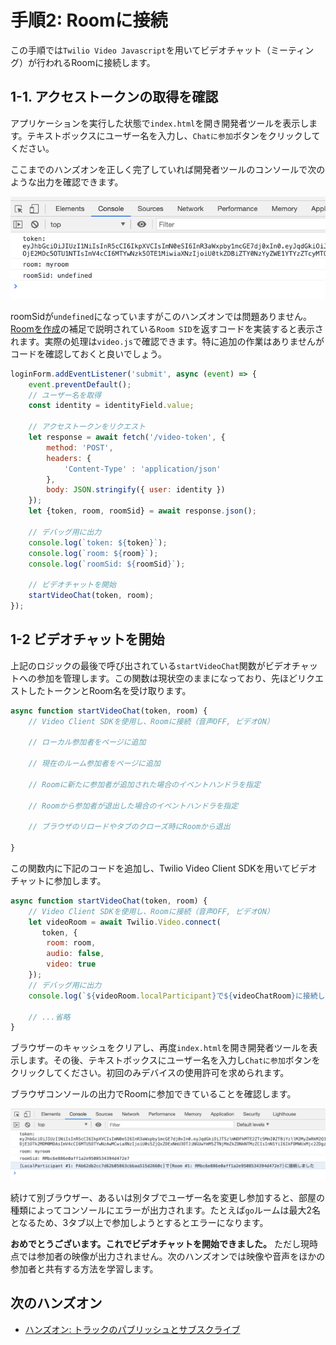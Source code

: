 # 手順2: Roomに接続

この手順では`Twilio Video Javascript`を用いてビデオチャット（ミーティング）が行われるRoomに接続します。

## 1-1. アクセストークンの取得を確認

アプリケーションを実行した状態で`index.html`を開き開発者ツールを表示します。テキストボックスにユーザー名を入力し、`Chatに参加`ボタンをクリックしてください。

ここまでのハンズオンを正しく完了していれば開発者ツールのコンソールで次のような出力を確認できます。

![クライアント側でアクセストークンを取得できている](../assets/04-client-access-token.png)

roomSidが`undefined`になっていますがこのハンズオンでは問題ありません。[Roomを作成](../03-Create-Video-Chat-Room/01-Create-A-Room.md)の補足で説明されている`Room SID`を返すコードを実装すると表示されます。実際の処理は`video.js`で確認できます。特に追加の作業はありませんがコードを確認しておくと良いでしょう。

```js
loginForm.addEventListener('submit', async (event) => {
    event.preventDefault();
    // ユーザー名を取得
    const identity = identityField.value;

    // アクセストークンをリクエスト
    let response = await fetch('/video-token', {
        method: 'POST',
        headers: {
            'Content-Type' : 'application/json'
        },
        body: JSON.stringify({ user: identity })
    });
    let {token, room, roomSid} = await response.json();

    // デバッグ用に出力
    console.log(`token: ${token}`);
    console.log(`room: ${room}`);
    console.log(`roomSid: ${roomSid}`);
    
    // ビデオチャットを開始
    startVideoChat(token, room);
});
```

## 1-2 ビデオチャットを開始

上記のロジックの最後で呼び出されている`startVideoChat`関数がビデオチャットへの参加を管理します。この関数は現状空のままになっており、先ほどリクエストしたトークンとRoom名を受け取ります。

```js
async function startVideoChat(token, room) {
    // Video Client SDKを使用し、Roomに接続（音声OFF, ビデオON）
    
    // ローカル参加者をページに追加

    // 現在のルーム参加者をページに追加
    
    // Roomに新たに参加者が追加された場合のイベントハンドラを指定
    
    // Roomから参加者が退出した場合のイベントハンドラを指定
    
    // ブラウザのリロードやタブのクローズ時にRoomから退出

}
```

この関数内に下記のコードを追加し、Twilio Video Client SDKを用いてビデオチャットに参加します。

```js
async function startVideoChat(token, room) {
    // Video Client SDKを使用し、Roomに接続（音声OFF, ビデオON）
    let videoRoom = await Twilio.Video.connect(
       token, {
        room: room,
        audio: false,
        video: true
    });
    // デバッグ用に出力
    console.log(`${videoRoom.localParticipant}で${videoChatRoom}に接続しました`);

    // ...省略
}
```

ブラウザーのキャッシュをクリアし、再度`index.html`を開き開発者ツールを表示します。その後、テキストボックスにユーザー名を入力し`Chatに参加`ボタンをクリックしてください。初回のみデバイスの使用許可を求められます。

ブラウザコンソールの出力でRoomに参加できていることを確認します。

![Roomに参加し、クライアント側でアクセストークンを取得できている](../assets/04-client-connected-video.png)

続けて別ブラウザー、あるいは別タブでユーザー名を変更し参加すると、部屋の種類によってコンソールにエラーが出力されます。たとえば`go`ルームは最大2名となるため、3タブ以上で参加しようとするとエラーになります。

__おめでとうございます。これでビデオチャットを開始できました。__
ただし現時点では参加者の映像が出力されません。次のハンズオンでは映像や音声をほかの参加者と共有する方法を学習します。

## 次のハンズオン

- [ハンズオン: トラックのパブリッシュとサブスクライブ](../05-Publish-Subscribe-Tracks/00-Overview.md)